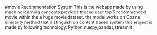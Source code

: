 #movie Recommendation System
This is the webapp made by using machine learning concepts provides theend user top 5 recommended movie within the a huge movie dataset.
the model works on Cosine similarity method that distinguish on content based system
this project is made by following technology: Python,numpy,pandas,streamlit
